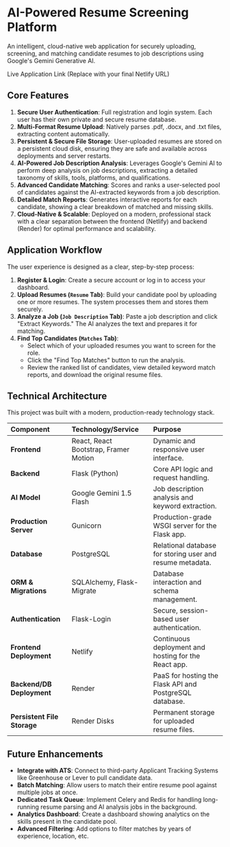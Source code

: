 # AI-Powered Resume Screening Platform
An intelligent, cloud-native web application for securely uploading, screening, and matching candidate resumes to job descriptions using Google's Gemini Generative AI.

Live Application Link (Replace with your final Netlify URL)

## Core Features
1. **Secure User Authentication**: Full registration and login system. Each user has their own private and secure resume database.
2. **Multi-Format Resume Upload**: Natively parses .pdf, .docx, and .txt files, extracting content automatically.
3. **Persistent & Secure File Storage**: User-uploaded resumes are stored on a persistent cloud disk, ensuring they are safe and available across deployments and server restarts.
4. **AI-Powered Job Description Analysis**: Leverages Google's Gemini AI to perform deep analysis on job descriptions, extracting a detailed taxonomy of skills, tools, platforms, and qualifications.
5. **Advanced Candidate Matching**: Scores and ranks a user-selected pool of candidates against the AI-extracted keywords from a job description.
6. **Detailed Match Reports**: Generates interactive reports for each candidate, showing a clear breakdown of matched and missing skills.
7. **Cloud-Native & Scalable**: Deployed on a modern, professional stack with a clear separation between the frontend (Netlify) and backend (Render) for optimal performance and scalability.

## Application Workflow
The user experience is designed as a clear, step-by-step process:
1. **Register & Login**: Create a secure account or log in to access your dashboard.
2. **Upload Resumes (`Resume` Tab)**: Build your candidate pool by uploading one or more resumes. The system processes them and stores them securely.
3. **Analyze a Job (`Job Description` Tab)**: Paste a job description and click "Extract Keywords." The AI analyzes the text and prepares it for matching.
4. **Find Top Candidates (`Matches` Tab)**:
   - Select which of your uploaded resumes you want to screen for the role.
   - Click the "Find Top Matches" button to run the analysis.
   - Review the ranked list of candidates, view detailed keyword match reports, and download the original resume files.

## Technical Architecture
This project was built with a modern, production-ready technology stack.

| Component	      | Technology/Service       | Purpose
| :---            | :---                     | :---
| **Frontend** |	React, React Bootstrap, Framer Motion | Dynamic and responsive user interface.
| **Backend** | Flask (Python) | Core API logic and request handling.
| **AI Model** | Google Gemini 1.5 Flash | Job description analysis and keyword extraction.
| **Production Server** | Gunicorn | Production-grade WSGI server for the Flask app.
| **Database** | PostgreSQL | Relational database for storing user and resume metadata.
| **ORM & Migrations** | SQLAlchemy, Flask-Migrate | Database interaction and schema management.
| **Authentication** | Flask-Login | Secure, session-based user authentication.
| **Frontend Deployment** | Netlify | Continuous deployment and hosting for the React app.
| **Backend/DB Deployment** | Render | PaaS for hosting the Flask API and PostgreSQL database.
| **Persistent File Storage** | Render Disks | Permanent storage for uploaded resume files.

## Future Enhancements
- **Integrate with ATS**: Connect to third-party Applicant Tracking Systems like Greenhouse or Lever to pull candidate data.
- **Batch Matching**: Allow users to match their entire resume pool against multiple jobs at once.
- **Dedicated Task Queue**: Implement Celery and Redis for handling long-running resume parsing and AI analysis jobs in the background.
- **Analytics Dashboard**: Create a dashboard showing analytics on the skills present in the candidate pool.
- **Advanced Filtering**: Add options to filter matches by years of experience, location, etc.